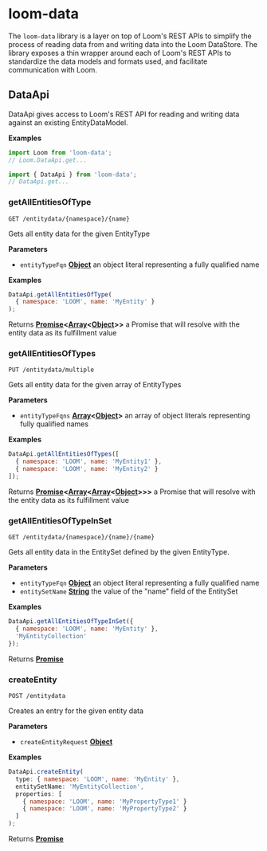 <!-- Generated by documentation.js. Update this documentation by updating the source code. -->

# loom-data

The `loom-data` library is a layer on top of Loom's REST APIs to simplify the process of reading data from and
writing data into the Loom DataStore. The library exposes a thin wrapper around each of Loom's REST APIs to
standardize the data models and formats used, and facilitate communication with Loom.

## DataApi

DataApi gives access to Loom's REST API for reading and writing data against an existing EntityDataModel.

**Examples**

```javascript
import Loom from 'loom-data';
// Loom.DataApi.get...
```

```javascript
import { DataApi } from 'loom-data';
// DataApi.get...
```

### getAllEntitiesOfType

`GET /entitydata/{namespace}/{name}`

Gets all entity data for the given EntityType

**Parameters**

-   `entityTypeFqn` **[Object](https://developer.mozilla.org/en-US/docs/Web/JavaScript/Reference/Global_Objects/Object)** an object literal representing a fully qualified name

**Examples**

```javascript
DataApi.getAllEntitiesOfType(
  { namespace: 'LOOM', name: 'MyEntity' }
);
```

Returns **[Promise](https://developer.mozilla.org/en-US/docs/Web/JavaScript/Reference/Global_Objects/Promise)&lt;[Array](https://developer.mozilla.org/en-US/docs/Web/JavaScript/Reference/Global_Objects/Array)&lt;[Object](https://developer.mozilla.org/en-US/docs/Web/JavaScript/Reference/Global_Objects/Object)>>** a Promise that will resolve with the entity data as its fulfillment value

### getAllEntitiesOfTypes

`PUT /entitydata/multiple`

Gets all entity data for the given array of EntityTypes

**Parameters**

-   `entityTypeFqns` **[Array](https://developer.mozilla.org/en-US/docs/Web/JavaScript/Reference/Global_Objects/Array)&lt;[Object](https://developer.mozilla.org/en-US/docs/Web/JavaScript/Reference/Global_Objects/Object)>** an array of object literals representing fully qualified names

**Examples**

```javascript
DataApi.getAllEntitiesOfTypes([
  { namespace: 'LOOM', name: 'MyEntity1' },
  { namespace: 'LOOM', name: 'MyEntity2' }
]);
```

Returns **[Promise](https://developer.mozilla.org/en-US/docs/Web/JavaScript/Reference/Global_Objects/Promise)&lt;[Array](https://developer.mozilla.org/en-US/docs/Web/JavaScript/Reference/Global_Objects/Array)&lt;[Array](https://developer.mozilla.org/en-US/docs/Web/JavaScript/Reference/Global_Objects/Array)&lt;[Object](https://developer.mozilla.org/en-US/docs/Web/JavaScript/Reference/Global_Objects/Object)>>>** a Promise that will resolve with the entity data as its fulfillment value

### getAllEntitiesOfTypeInSet

`GET /entitydata/{namespace}/{name}/{name}`

Gets all entity data in the EntitySet defined by the given EntityType.

**Parameters**

-   `entityTypeFqn` **[Object](https://developer.mozilla.org/en-US/docs/Web/JavaScript/Reference/Global_Objects/Object)** an object literal representing a fully qualified name
-   `entitySetName` **[String](https://developer.mozilla.org/en-US/docs/Web/JavaScript/Reference/Global_Objects/String)** the value of the "name" field of the EntitySet

**Examples**

```javascript
DataApi.getAllEntitiesOfTypeInSet({
  { namespace: 'LOOM', name: 'MyEntity' },
  'MyEntityCollection'
});
```

Returns **[Promise](https://developer.mozilla.org/en-US/docs/Web/JavaScript/Reference/Global_Objects/Promise)** 

### createEntity

`POST /entitydata`

Creates an entry for the given entity data

**Parameters**

-   `createEntityRequest` **[Object](https://developer.mozilla.org/en-US/docs/Web/JavaScript/Reference/Global_Objects/Object)** 

**Examples**

```javascript
DataApi.createEntity(
  type: { namespace: 'LOOM', name: 'MyEntity' },
  entitySetName: 'MyEntityCollection',
  properties: [
    { namespace: 'LOOM', name: 'MyPropertyType1' }
    { namespace: 'LOOM', name: 'MyPropertyType2' }
  ]
);
```

Returns **[Promise](https://developer.mozilla.org/en-US/docs/Web/JavaScript/Reference/Global_Objects/Promise)** 
